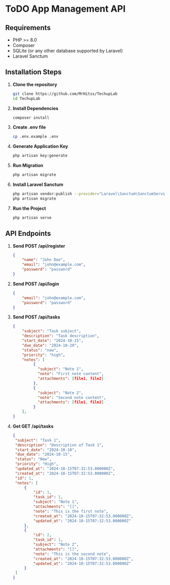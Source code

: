 # ToDO App Management API

## Requirements

- PHP >= 8.0
- Composer
- SQLite (or any other database supported by Laravel)
- Laravel Sanctum

## Installation Steps

1. **Clone the repository**

   ```bash
   git clone https://github.com/MrHitss/TechupLab
   cd TechupLab
   ```
   
2. **Install Dependencies**

   ```bash
   composer install
   ```

3. **Create .env file**

   ```bash
   cp .env.example .env
   ```
   
4. **Generate Application Key**

   ```bash
   php artisan key:generate
   ```

5. **Run Migration**

   ```bash
   php artisan migrate
   ```
   
6. **Install Laravel Sanctum**

   ```bash
   php artisan vendor:publish --provider="Laravel\Sanctum\SanctumServiceProvider"
   php artisan migrate
   ```

7. **Run the Project**

   ```bash
   php artisan serve
   ```
   
## API Endpoints

1. **Send POST /api/register** 

   ```json
   {
       "name": "John Doe",
       "email": "john@example.com",
       "password": "password"
   }
   ```

2. **Send POST /api/login**

   ```json
   {
       "email": "john@example.com",
       "password": "password"
   }
   ```

3. **Send POST /api/tasks**

   ```json
   {
       "subject": "Task subject",
       "description": "Task description",
       "start_date": "2024-10-15",
       "due_date": "2024-10-20",
       "status": "new",
       "priority": "high",
       "notes": [
            {
              "subject": "Note 1",
              "note": "First note content",
              "attachments": [file1, file2]
            },
            {
              "subject": "Note 2",
              "note": "Second note content",
              "attachments": [file1, file2]
            }
       ],
   }
   ```

4. **Get GET /api/tasks**

   ```json
   {
    "subject": "Task 1",
    "description": "Description of Task 1",
    "start_date": "2024-10-10",
    "due_date": "2024-10-15",
    "status": "New",
    "priority": "High",
    "updated_at": "2024-10-15T07:32:53.000000Z",
    "created_at": "2024-10-15T07:32:53.000000Z",
    "id": 1,
    "notes": [
        {
            "id": 1,
            "task_id": 1,
            "subject": "Note 1",
            "attachments": "[]",
            "note": "This is the first note",
            "created_at": "2024-10-15T07:32:53.000000Z",
            "updated_at": "2024-10-15T07:32:53.000000Z"
        },
        {
            "id": 2,
            "task_id": 1,
            "subject": "Note 2",
            "attachments": "[]",
            "note": "This is the second note",
            "created_at": "2024-10-15T07:32:53.000000Z",
            "updated_at": "2024-10-15T07:32:53.000000Z"
        }
    ]
   }
   ```
   
